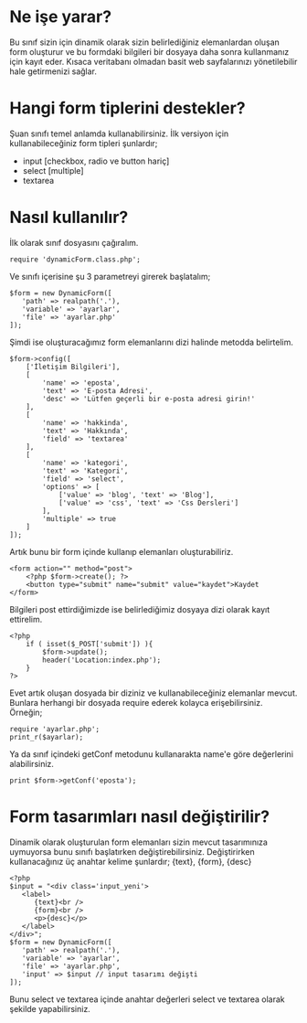 Ne işe yarar?
===========

Bu sınıf sizin için dinamik olarak sizin belirlediğiniz elemanlardan oluşan form oluşturur ve bu formdaki bilgileri bir dosyaya daha sonra kullanmanız için kayıt eder. Kısaca veritabanı olmadan basit web sayfalarınızı yönetilebilir hale getirmenizi sağlar.

Hangi form tiplerini destekler?
===========
Şuan sınıfı temel anlamda kullanabilirsiniz. İlk versiyon için kullanabileceğiniz form tipleri şunlardır;
- input [checkbox, radio ve button hariç]
- select [multiple]
- textarea


Nasıl kullanılır?
===========

İlk olarak sınıf dosyasını çağıralım.

```
require 'dynamicForm.class.php';
```

Ve sınıfı içerisine şu 3 parametreyi girerek başlatalım;

```
$form = new DynamicForm([
   'path' => realpath('.'),
   'variable' => 'ayarlar',
   'file' => 'ayarlar.php'
]);
```

Şimdi ise oluşturacağımız form elemanlarını dizi halinde metodda belirtelim.

```
$form->config([
    ['İletişim Bilgileri'],
    [
        'name' => 'eposta',
        'text' => 'E-posta Adresi',
        'desc' => 'Lütfen geçerli bir e-posta adresi girin!'
    ],
    [
        'name' => 'hakkinda',
        'text' => 'Hakkında',
        'field' => 'textarea'
    ],
    [
        'name' => 'kategori',
        'text' => 'Kategori',
        'field' => 'select',
        'options' => [
            ['value' => 'blog', 'text' => 'Blog'],
            ['value' => 'css', 'text' => 'Css Dersleri']
        ],
        'multiple' => true
    ]
]);
```

Artık bunu bir form içinde kullanıp elemanları oluşturabiliriz.

```
<form action="" method="post">
    <?php $form->create(); ?>
    <button type="submit" name="submit" value="kaydet">Kaydet
</form>
```

Bilgileri post ettirdiğimizde ise belirlediğimiz dosyaya dizi olarak kayıt ettirelim.

```
<?php
    if ( isset($_POST['submit']) ){
        $form->update();
        header('Location:index.php');
    }
?>
```

Evet artık oluşan dosyada bir diziniz ve kullanabileceğiniz elemanlar mevcut. Bunlara herhangi bir dosyada require ederek kolayca erişebilirsiniz. Örneğin;

```
require 'ayarlar.php';
print_r($ayarlar);
```

Ya da sınıf içindeki getConf metodunu kullanarakta name'e göre değerlerini alabilirsiniz.

```
print $form->getConf('eposta');
```

Form tasarımları nasıl değiştirilir?
===========

Dinamik olarak oluşturulan form elemanları sizin mevcut tasarımınıza uymuyorsa bunu sınıfı başlatırken değiştirebilirsiniz. Değiştirirken kullanacağınız üç anahtar kelime şunlardır;
{text}, {form}, {desc}

```
<?php
$input = "<div class='input_yeni'>
   <label>
      {text}<br />
      {form}<br />
      <p>{desc}</p>
   </label>
</div>";
$form = new DynamicForm([
   'path' => realpath('.'),
   'variable' => 'ayarlar',
   'file' => 'ayarlar.php',
   'input' => $input // input tasarımı değişti
]);
```

Bunu select ve textarea içinde anahtar değerleri select ve textarea olarak şekilde yapabilirsiniz.
